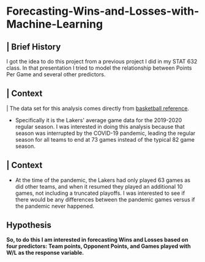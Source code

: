 # Forecasting-Wins-and-Losses-with-Machine-Learning





## \| Brief History

I got the idea to do this project from a previous project I did in my STAT 632 class. In that presentation I tried to model the relationship between Points Per Game and several other predictors.

## \| Context

| The data set for this analysis comes directly from [basketball reference](https://www.basketball-reference.com/teams/LAL/2023_games.html).

-   Specifically it is the Lakers' average game data for the 2019-2020 regular season. I was interested in doing this analysis because that season was interrupted by the COVID-19 pandemic, leading the regular season for all teams to end at 73 games instead of the typical 82 game season.

## \| Context

-   At the time of the pandemic, the Lakers had only played 63 games as did other teams, and when it resumed they played an additional 10 games, not including a truncated playoffs. I was interested to see if there would be any differences between the pandemic games versus if the pandemic never happened.

## Hypothesis

**So, to do this I am interested in forecasting Wins and Losses based on four predictors: Team points, Opponent Points, and Games played with W/L as the response variable.**

